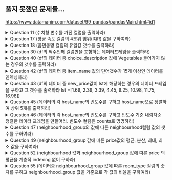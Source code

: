 ## 풀지 못했던 문제들...
https://www.datamanim.com/dataset/99_pandas/pandasMain.html#id1

<details>
  <summary>Question 11 (수치형 변수를 가진 컬럼을 출력하라)</summary>
  <pre>
    DataFrame.<a href="https://pandas.pydata.org/docs/reference/api/pandas.DataFrame.select_dtypes.html" target="_blank">select_dtypes()</a>
  </pre>
</details>

<details>
  <summary>Question 17 (평균 속도 컬럼의 4분위 범위(IQR) 값을 구하여라)</summary>
  <pre>
    DataFrame.<a href="https://pandas.pydata.org/docs/reference/api/pandas.DataFrame.quantile.html" target="_blank">quantile()</a>
  </pre>
</details>

<details>
  <summary>Question 18 (읍면동명 컬럼의 유일값 갯수를 출력하라)</summary>
  <pre>
    DataFrame.<a href="https://pandas.pydata.org/docs/reference/api/pandas.DataFrame.nunique.html" target="_blank">nunique()</a>
  </pre>
</details>

<details>
  <summary>Question 30 (df의 짝수번째 컬럼만을 포함하는 데이터프레임을 출력하라)</summary>
  <pre>
    <a href="https://blog.wonkyunglee.io/3" target="_blank">Python Extended Slice(::)</a>
  </pre>
</details>

<details>
  <summary>Question 40 (df의 데이터 중 choice_description 값에 Vegetables 들어가지 않는 경우의 갯수를 출력하라)</summary>
  <pre>
    Python <a href="http://daplus.net/python-%ED%8C%8C%EC%9D%B4%EC%8D%AC%EC%9D%98-%EB%AC%BC%EA%B2%B0%ED%91%9C-%EC%97%B0%EC%82%B0%EC%9E%90/">물결표(~) 연산자</a>
  </pre>
</details>

<details>
  <summary>Question 42 (df의 데이터 중 item_name 값의 단어갯수가 15개 이상인 데이터를 인덱싱하라)</summary>
  <pre>
    Series.str.<a href="https://pandas.pydata.org/docs/reference/api/pandas.Series.str.len.html">len()</a>
  </pre>
</details>

<details>
  <summary>
    Question 43 (df의 데이터 중 new_price값이 lst에 해당하는 경우의 데이터 프레임을 구하고 그 갯수를 출력하라 lst =[1.69, 2.39, 3.39, 4.45, 9.25, 10.98, 11.75, 16.98])       </summary>
  <pre>
    DataFrame.<a href="https://pandas.pydata.org/docs/reference/api/pandas.DataFrame.isin.html">isin()</a>
    <a href="https://www.delftstack.com/ko/howto/python-pandas/pandas-display-dataframe-in-a-table-style/">display()</a>
  </pre>
</details>

<details>
  <summary>
    Question 45 (데이터의 각 host_name의 빈도수를 구하고 host_name으로 정렬하여 상위 5개를 출력하라)
  </summary>
  <pre>
    DataFrame.<a href="https://pandas.pydata.org/docs/reference/api/pandas.DataFrame.sort_index.html">sort_index()</a>
    DataFrame.<a href="https://pandas.pydata.org/docs/reference/api/pandas.DataFrame.size.html#pandas-dataframe-size">size()</a>
  </pre>
</details>

<details>
  <summary>
    Question 46 (데이터의 각 host_name의 빈도수를 구하고 빈도수 기준 내림차순 정렬한 데이터 프레임을 만들어라. 빈도수 컬럼은 counts로 명명하라)
  </summary>
  <pre>
    Series.<a href="https://pandas.pydata.org/docs/reference/api/pandas.Series.to_frame.html#pandas-series-to-frame">to_frame()</a>
    DataFrame.<a href="https://pandas.pydata.org/docs/reference/api/pandas.DataFrame.rename.html">rename()</a>
  </pre>
</details>

<details>
  <summary>
    Question 47 (neighbourhood_group의 값에 따른 neighbourhood컬럼 값의 갯수를 구하여라)
  </summary>
  <pre>
    DataFrame.<a href="https://pandas.pydata.org/docs/reference/api/pandas.DataFrame.groupby.html">groupby(<I>as_index=True</I>)</a>
  </pre>
</details>

<details>
  <summary>
    Question 49 (neighbourhood_group 값에 따른 price값의 평균, 분산, 최대, 최소 값을 구하여라)
  </summary>
  <pre>
    DataFrame.<a href="https://pandas.pydata.org/docs/reference/api/pandas.DataFrame.agg.html">agg()</a>
  </pre>
</details>

<details>
  <summary>
    Question 52 (neighbourhood 값과 neighbourhood_group 값에 따른 price 의 평균을 계층적 indexing 없이 구하라)
  </summary>
  <pre>
    DataFrame.<a href="https://pandas.pydata.org/docs/reference/api/pandas.DataFrame.unstack.html">unstack()</a>
  </pre>
</details>

<details>
  <summary>
    Question 55 (데이터중 neighbourhood_group 값에 따른 room_type 컬럼의 숫자를 구하고 neighbourhood_group 값을 기준으로 각 값의 비율을 구하여라)
  </summary>
  <pre>
    DataFrame.<a href="https://pandas.pydata.org/docs/reference/api/pandas.DataFrame.values.html#pandas-dataframe-values">values</a>
    numpy.<a href="https://numpy.org/doc/stable/reference/generated/numpy.reshape.html#numpy-reshape">reshape()</a>
  </pre>
</details>
